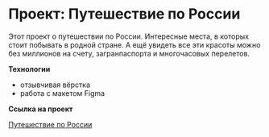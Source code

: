 # Проект: Путешествие по России

Этот проект о путешествии по России.
Интересные места, в которых стоит побывать в родной стране.
А ещё увидеть все эти красоты можно без миллионов на счету, загранпаспорта и многочасовых перелетов.

**Технологии**

* отзывчивая вёрстка
* работа с макетом Figma

**Сcылка на проект**

[Путешествие по России](https://abljava.github.io/russian-travel/)

